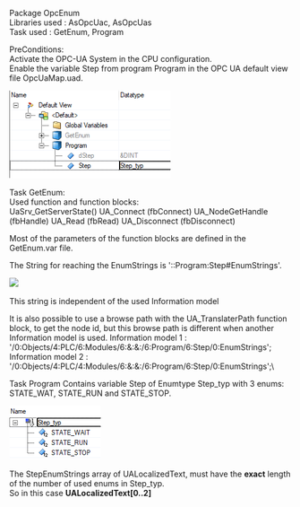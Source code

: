 Package OpcEnum\
Libraries used : AsOpcUac, AsOpcUas\
Task used : GetEnum, Program

PreConditions:\
Activate the OPC-UA System in the CPU configuration.\
Enable the variable Step from program Program in the OPC UA default view file OpcUaMap.uad.

![](Step.png)

Task GetEnum:\
Used function and function blocks:\
UaSrv_GetServerState()
UA_Connect (fbConnect)
UA_NodeGetHandle (fbHandle)
UA_Read (fbRead)
UA_Disconnect (fbDisconnect)

Most of the parameters of the function blocks are defined in the GetEnum.var file.

The String for reaching the EnumStrings is '::Program:Step#EnumStrings'.

![](#EnumStrings.png)

This string is independent of the used Information model

It is also possible to use a browse path with the UA_TranslaterPath function block, to get the node id, but this browse path is different when another Information model is used.
Information model 1 : '/0:Objects/4:PLC/6:Modules/6:&:&:/6:Program/6:Step/0:EnumStrings';\
Information model 2 : '/0:Objects/4:PLC/4:Modules/6:&:&:/6:Program/6:Step/0:EnumStrings';\

Task Program
Contains variable Step of Enumtype Step_typ with 3 enums: STATE_WAT, STATE_RUN and STATE_STOP.

![](Step_typ.png)

The StepEnumStrings array of UALocalizedText, must have the **exact** length of the number of used enums in Step_typ.\
So in this case **UALocalizedText[0..2]**
